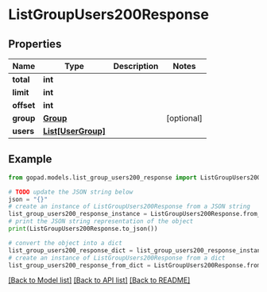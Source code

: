 # ListGroupUsers200Response


## Properties

Name | Type | Description | Notes
------------ | ------------- | ------------- | -------------
**total** | **int** |  | 
**limit** | **int** |  | 
**offset** | **int** |  | 
**group** | [**Group**](Group.md) |  | [optional] 
**users** | [**List[UserGroup]**](UserGroup.md) |  | 

## Example

```python
from gopad.models.list_group_users200_response import ListGroupUsers200Response

# TODO update the JSON string below
json = "{}"
# create an instance of ListGroupUsers200Response from a JSON string
list_group_users200_response_instance = ListGroupUsers200Response.from_json(json)
# print the JSON string representation of the object
print(ListGroupUsers200Response.to_json())

# convert the object into a dict
list_group_users200_response_dict = list_group_users200_response_instance.to_dict()
# create an instance of ListGroupUsers200Response from a dict
list_group_users200_response_from_dict = ListGroupUsers200Response.from_dict(list_group_users200_response_dict)
```
[[Back to Model list]](../README.md#documentation-for-models) [[Back to API list]](../README.md#documentation-for-api-endpoints) [[Back to README]](../README.md)


